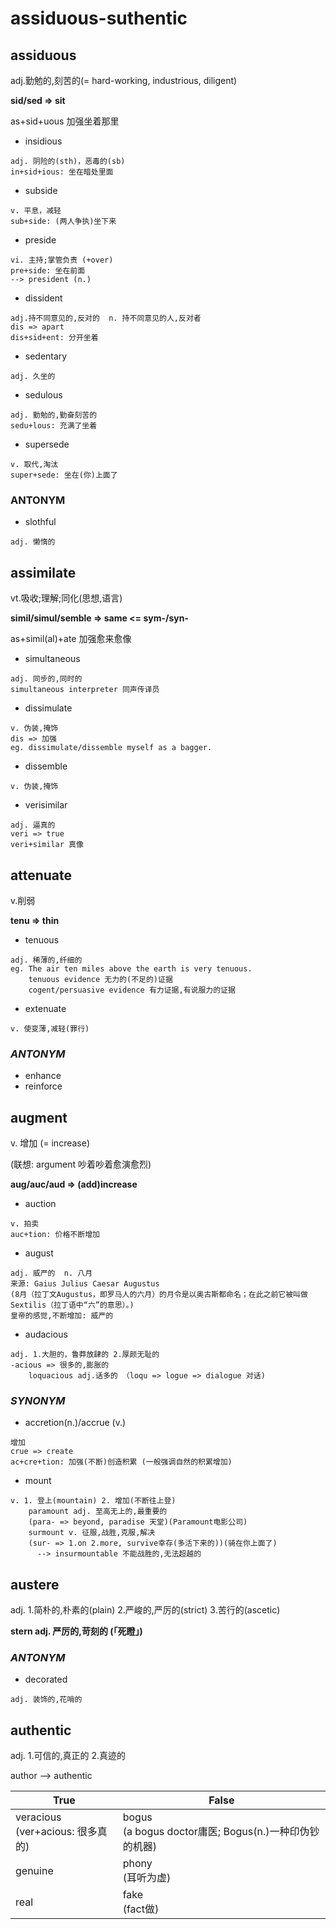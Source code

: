 # assiduous-suthentic

## assiduous

adj.勤勉的,刻苦的(= hard-working, industrious, diligent)

**sid/sed => sit**

as+sid+uous 加强坐着那里

- insidious
```
adj. 阴险的(sth)，恶毒的(sb)
in+sid+ious: 坐在暗处里面
```
- subside
```
v. 平息，减轻
sub+side: (两人争执)坐下来
```
- preside
```
vi. 主持;掌管负责 (+over)
pre+side: 坐在前面
--> president (n.)
```
- dissident
```
adj.持不同意见的,反对的  n. 持不同意见的人,反对者
dis => apart
dis+sid+ent: 分开坐着
```
- sedentary
```
adj. 久坐的
```
- sedulous
```
adj. 勤勉的,勤奋刻苦的
sedu+lous: 充满了坐着
```
- supersede
```
v. 取代,淘汰
super+sede: 坐在(你)上面了
```

### ANTONYM

- slothful
```
adj. 懒惰的
```

## assimilate

vt.吸收;理解;同化(思想,语言)

**simil/simul/semble => same <= sym-/syn-**

as+simil(al)+ate 加强愈来愈像

- simultaneous
```
adj. 同步的,同时的
simultaneous interpreter 同声传译员
```
- dissimulate
```
v. 伪装,掩饰
dis => 加强
eg. dissimulate/dissemble myself as a bagger.
```
- dissemble
```
v. 伪装,掩饰
```
- verisimilar
```
adj. 逼真的
veri => true
veri+similar 真像
```

## attenuate

v.削弱

**tenu => thin**

- tenuous
```
adj. 稀薄的,纤细的
eg. The air ten miles above the earth is very tenuous.
    tenuous evidence 无力的(不足的)证据
    cogent/persuasive evidence 有力证据,有说服力的证据
```
- extenuate
```
v. 使变薄,减轻(罪行)
```
### *ANTONYM*

- enhance
- reinforce

## augment

v. 增加 (= increase)

(联想: argument 吵着吵着愈演愈烈)

**aug/auc/aud => (add)increase**

- auction
```
v. 拍卖
auc+tion: 价格不断增加
```
- august
```
adj. 威严的  n. 八月
来源: Gaius Julius Caesar Augustus
(8月（拉丁文Augustus，即罗马人的六月）的月令是以奥古斯都命名；在此之前它被叫做Sextilis（拉丁语中“六”的意思）。)
皇帝的感觉,不断增加: 威严的
```
- audacious
```
adj. 1.大胆的，鲁莽放肆的 2.厚颜无耻的
-acious => 很多的,膨胀的
    loquacious adj.话多的 （loqu => logue => dialogue 对话)
```

### *SYNONYM*

- accretion(n.)/accrue (v.)
```
增加
crue => create
ac+cre+tion: 加强(不断)创造积累 (一般强调自然的积累增加)
```
- mount
```
v. 1. 登上(mountain) 2. 增加(不断往上登)
    paramount adj. 至高无上的,最重要的
    (para- => beyond, paradise 天堂)(Paramount电影公司)
    surmount v. 征服,战胜,克服,解决
    (sur- => 1.on 2.more, survive幸存(多活下来的))(骑在你上面了)
      --> insurmountable 不能战胜的,无法超越的
```

## austere

adj. 1.简朴的,朴素的(plain) 2.严峻的,严厉的(strict) 3.苦行的(ascetic)

**stern adj. 严厉的,苛刻的 (「死瞪」)**

### *ANTONYM*

- decorated
```
adj. 装饰的,花哨的
```

## authentic

adj. 1.可信的,真正的 2.真迹的

author --> authentic

|True|False|
|----|-----|
|veracious <br>(ver+acious: 很多真的)|bogus <br>(a bogus doctor庸医; Bogus(n.)一种印伪钞的机器)|
|genuine|phony<br>(耳听为虚)|
|real|fake<br>(fact做)|
